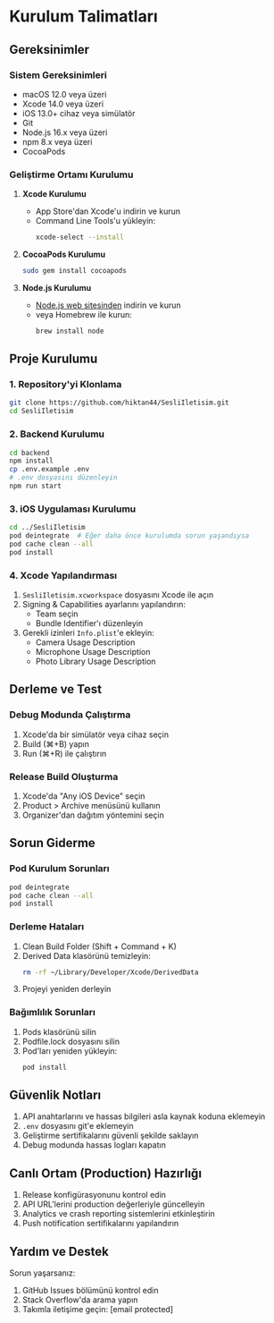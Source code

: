 # Kurulum Talimatları

## Gereksinimler

### Sistem Gereksinimleri
- macOS 12.0 veya üzeri
- Xcode 14.0 veya üzeri
- iOS 13.0+ cihaz veya simülatör
- Git
- Node.js 16.x veya üzeri
- npm 8.x veya üzeri
- CocoaPods

### Geliştirme Ortamı Kurulumu

1. **Xcode Kurulumu**
   - App Store'dan Xcode'u indirin ve kurun
   - Command Line Tools'u yükleyin:
     ```bash
     xcode-select --install
     ```

2. **CocoaPods Kurulumu**
   ```bash
   sudo gem install cocoapods
   ```

3. **Node.js Kurulumu**
   - [Node.js web sitesinden](https://nodejs.org/) indirin ve kurun
   - veya Homebrew ile kurun:
     ```bash
     brew install node
     ```

## Proje Kurulumu

### 1. Repository'yi Klonlama
```bash
git clone https://github.com/hiktan44/SesliIletisim.git
cd SesliIletisim
```

### 2. Backend Kurulumu
```bash
cd backend
npm install
cp .env.example .env
# .env dosyasını düzenleyin
npm run start
```

### 3. iOS Uygulaması Kurulumu
```bash
cd ../SesliIletisim
pod deintegrate  # Eğer daha önce kurulumda sorun yaşandıysa
pod cache clean --all
pod install
```

### 4. Xcode Yapılandırması
1. `SesliIletisim.xcworkspace` dosyasını Xcode ile açın
2. Signing & Capabilities ayarlarını yapılandırın:
   - Team seçin
   - Bundle Identifier'ı düzenleyin
3. Gerekli izinleri `Info.plist`'e ekleyin:
   - Camera Usage Description
   - Microphone Usage Description
   - Photo Library Usage Description

## Derleme ve Test

### Debug Modunda Çalıştırma
1. Xcode'da bir simülatör veya cihaz seçin
2. Build (⌘+B) yapın
3. Run (⌘+R) ile çalıştırın

### Release Build Oluşturma
1. Xcode'da "Any iOS Device" seçin
2. Product > Archive menüsünü kullanın
3. Organizer'dan dağıtım yöntemini seçin

## Sorun Giderme

### Pod Kurulum Sorunları
```bash
pod deintegrate
pod cache clean --all
pod install
```

### Derleme Hataları
1. Clean Build Folder (Shift + Command + K)
2. Derived Data klasörünü temizleyin:
   ```bash
   rm -rf ~/Library/Developer/Xcode/DerivedData
   ```
3. Projeyi yeniden derleyin

### Bağımlılık Sorunları
1. Pods klasörünü silin
2. Podfile.lock dosyasını silin
3. Pod'ları yeniden yükleyin:
   ```bash
   pod install
   ```

## Güvenlik Notları

1. API anahtarlarını ve hassas bilgileri asla kaynak koduna eklemeyin
2. `.env` dosyasını git'e eklemeyin
3. Geliştirme sertifikalarını güvenli şekilde saklayın
4. Debug modunda hassas logları kapatın

## Canlı Ortam (Production) Hazırlığı

1. Release konfigürasyonunu kontrol edin
2. API URL'lerini production değerleriyle güncelleyin
3. Analytics ve crash reporting sistemlerini etkinleştirin
4. Push notification sertifikalarını yapılandırın

## Yardım ve Destek

Sorun yaşarsanız:
1. GitHub Issues bölümünü kontrol edin
2. Stack Overflow'da arama yapın
3. Takımla iletişime geçin: [email protected] 